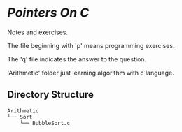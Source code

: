 # *Pointers On C*
Notes and exercises.

The file beginning with 'p' means programming exercises.

The 'q' file indicates the answer to the question.

'Arithmetic' folder just learning algorithm with c language.

## Directory Structure

    Arithmetic
    └── Sort
        └── BubbleSort.c

